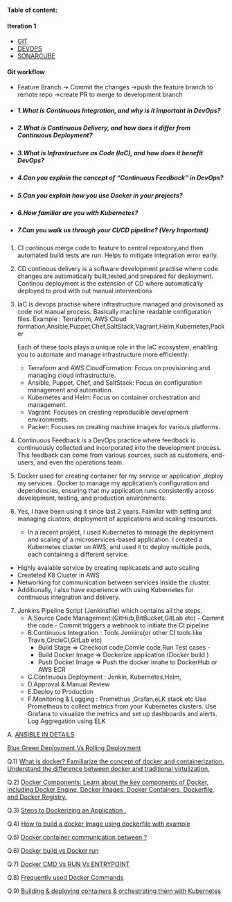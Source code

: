 **Table of content:**

#### Iteration 1

- [GIT](#git)
- [DEVOPS](#devops)
- [SONARCUBE](#sonarcube)

<a id="git"></a>

#### Git workflow

- Feature Branch -> Commit the changes ->push the feature branch to remote repo ->create PR to merge to development branch

<a id="devops"></a>

- ##### 1.What is Continuous Integration, and why is it important in DevOps?
- ##### 2.What is Continuous Delivery, and how does it differ from Continuous Deployment?
- ##### 3.What is Infrastructure as Code (IaC), and how does it benefit DevOps?
- ##### 4.Can you explain the concept of “Continuous Feedback” in DevOps?
- ##### 5.Can you explain how you use Docker in your projects?
- ##### 6.How familiar are you with Kubernetes?
- ##### 7.Can you walk us through your CI/CD pipeline? (Very Important)

1. CI continous merge code to feature to central repostory,and then automated build tests are run. Helps to mitigate integration error early.

2. CD continous delivery is a software development practise where code changes are automatically built,tested,and prepared for deployment.
   Continou deployment is the extension of CD where automatically deployed to prod with out manual interventions

3. IaC is devops practise where infrastructure managed and provisoned as code not manual process. Basically machine readable configuration files.
   Example : Terraform, AWS Cloud formation,Ansible,Puppet,Chef,SaltStack,Vagrant,Helm,Kubernetes,Packer

   Each of these tools plays a unique role in the IaC ecosystem, enabling you to automate and manage infrastructure more efficiently:

   - Terraform and AWS CloudFormation: Focus on provisioning and managing cloud infrastructure.
   - Ansible, Puppet, Chef, and SaltStack: Focus on configuration management and automation.
   - Kubernetes and Helm: Focus on container orchestration and management.
   - Vagrant: Focuses on creating reproducible development environments.
   - Packer: Focuses on creating machine images for various platforms.

4. Continuous Feedback is a DevOps practice where feedback is continuously collected and incorporated into the development process. This feedback can come from various sources, such as customers, end-users, and even the operations team.

5. Docker used for creating container for my service or application ,deploy my services .
   Docker to manage my application’s configuration and dependencies, ensuring that my application runs consistently across development, testing, and production environments.

6. Yes, I have been using it since last 2 years. Faimilar with setting and managing clusters, deployment of applications and scaling resources.
   - In a recent project, I used Kubernetes to manage the deployment and scaling of a microservices-based application. I created a Kubernetes cluster on AWS, and used it to deploy multiple pods, each containing a different service.

- Highly avaiable service by creating replicasets and auto scaling
- Createted K8 Cluster in AWS
- Networking for communication between services inside the cluster.
- Additionally, I also have experience with using Kubernetes for continuous integration and delivery.

7. Jenkins Pipeline Script (Jenkinsfile) which contains all the steps.
   - A.Source Code Management:(GitHub,BitBucket,GitLab etc) - Commit the code - Commit triggers a webhook to initiate the CI pipeline
   - B.Continuous Integration : Tools Jenkins(or other CI tools like Travis,CircleCI,GitLab etc)
     - Build Stage => Checkout code,Comile code,Run Test cases -
     - Build Docker Image => Dockerize application (Docker build )
     - Push Docket Image => Push the docker imahe to DockerHub or AWS ECR
   - C.Continuous Deployment : Jenkin, Kubernetes,Helm,
   - D.Approval & Manual Review
   - E.Deploy to Production
   - F.Monitoring & Logging : Promethus ,Grafan,eLK stack etc
     Use Prometheus to collect metrics from your Kubernetes clusters.
     Use Grafana to visualize the metrics and set up dashboards and alerts.
     Log Aggregation using ELK

A. [ANSIBLE IN DETAILS](https://github.com/pracks224/Interview_Prep/blob/main/CICD/ansible_in_details.txt)

[Blue Green Deployment Vs Rolling Deployment](https://medium.com/@navya.cloudops/devops-zero-to-hero-day-20-deployment-strategies-e6712b4801e4)

Q.1) [What is docker? Familiarize the concept of docker and containerization. Understand the difference between docker and traditional virtulization.]()

Q.2) [Docker Components: Learn about the key components of Docker, including Docker Engine, Docker Images, Docker Containers, Dockerfile, and Docker Registry.]()

Q.3) [Steps to Dockerizing an Application .]()

Q.4) [How to build a docker Image using dockerfile with example](https://github.com/pracks224/Interview_Prep/blob/main/CICD/Docker_Zero_To_Hero)

Q.5) [Docker container communication between ?](https://github.com/pracks224/Interview_Prep/blob/main/CICD/Docker_Zero_To_Hero)

Q.6) [Docker build vs Docker run](https://github.com/pracks224/Interview_Prep/blob/main/CICD/Docker_Zero_To_Hero)

Q.7) [Docker CMD Vs RUN Vs ENTRYPOINT](https://github.com/pracks224/Interview_Prep/blob/main/CICD/Docker_Zero_To_Hero)

Q.8) [Frequently used Docker Commands](https://github.com/pracks224/Interview_Prep/blob/main/CICD/Docker_Zero_To_Hero)

Q.9) [Building & deploying containers & orchestrating them with Kubernetes](https://github.com/pracks224/Interview_Prep/blob/main/CICD/Kubernetes_In_Details)

